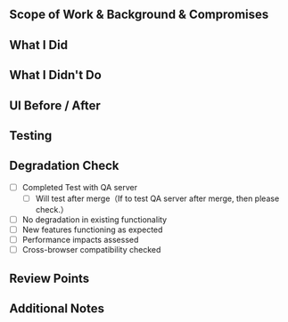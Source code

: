 ## Scope of Work & Background & Compromises

<!-- Write the content, background, and compromises here -->

## What I Did
<!-- Write what you did in this PR here -->

## What I Didn't Do
<!-- Write what you didn't do in this PR here -->

## UI Before / After
<!-- If the UI or behavior changes, share screenshots or videos of before and after here -->

## Testing
<!-- Write the test items and methods here
　　　- This is not about test code, manual test cases.（Relate with this PR or affect by this PR）
　　　- ex)     
     - [ ] create a new user (sign up)
     - [ ] delete the user
-->

## Degradation Check
- [ ] Completed Test with QA server
    - [ ] Will test after merge（If to test QA server after merge, then please check.）
- [ ] No degradation in existing functionality
- [ ] New features functioning as expected
- [ ] Performance impacts assessed
- [ ] Cross-browser compatibility checked

## Review Points
<!-- These are just guidelines:
     - Does it work as expected?
     - Is there a better way to write JS/TS/CSS/React?
     - Is there a better design approach?
     - Does it differ in style, naming, directory structure, etc., from other parts?
     - Are the granularity of functions and components appropriate?
     - etc...
-->

## Additional Notes

<!-- The above is a commonly used template for GitHub pull requests. -->
